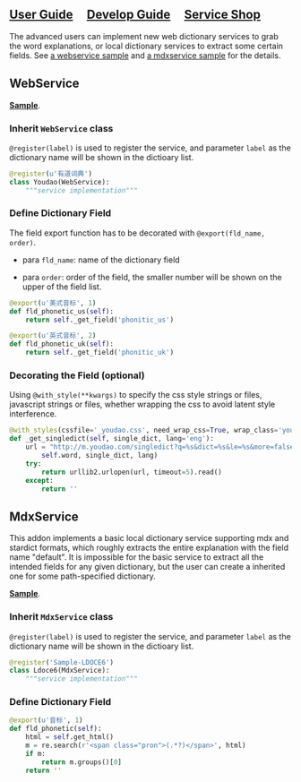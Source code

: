 
## [User Guide](README.md) &nbsp;&nbsp;&nbsp;&nbsp;[<u>Develop Guide</u>](develop.md) &nbsp;&nbsp;&nbsp;&nbsp;[Service Shop](shop.md) 


The advanced users can implement new web dictionary services to grab the word explanations, or local dictionary services to extract some certain fields. See [a webservice sample](samples/bing.py) and [a mdxservice sample](samples/LDOCE6.md) for the details.

## WebService

**[Sample](samples/bing.py)**.

### Inherit `WebService` class

```@register(label)``` is used to register the service, and parameter ```label``` as the dictionary name will be shown in the dictioary list.

```python
@register(u'有道词典')
class Youdao(WebService):
    """service implementation"""
```

### Define Dictionary Field

The field export function has to be decorated with ```@export(fld_name, order)```.

- para ```fld_name```: name of the dictionary field

- para ```order```: order of the field, the smaller number will be shown on the upper of the field list.

```python
@export(u'美式音标', 1)
def fld_phonetic_us(self):
    return self._get_field('phonitic_us')

@export(u'英式音标', 2)
def fld_phonetic_uk(self):
    return self._get_field('phonitic_uk')
```

### Decorating the Field (optional)

Using ```@with_style(**kwargs)``` to specify the css style strings or files, javascript strings or files, whether wrapping the css to avoid latent style interference.

```python
@with_styles(cssfile='_youdao.css', need_wrap_css=True, wrap_class='youdao')
def _get_singledict(self, single_dict, lang='eng'):
    url = "http://m.youdao.com/singledict?q=%s&dict=%s&le=%s&more=false" % (
        self.word, single_dict, lang)
    try:
        return urllib2.urlopen(url, timeout=5).read()
    except:
        return ''
```

## MdxService

This addon implements a basic local dictionary service supporting mdx and stardict formats, which roughly extracts the entire explanation with the field name "default". It is impossible for the basic service to extract all the intended fields for any given dictionary, but the user can create a inherited one for some path-specified dictionary.

**[Sample](samples/LDOCE6.py)**.

### Inherit `MdxService` class

```@register(label)``` is used to register the service, and parameter ```label``` as the dictionary name will be shown in the dictioary list.

```python
@register('Sample-LDOCE6')
class Ldoce6(MdxService):
    """service implementation"""
```

### Define Dictionary Field

```python
@export(u'音标', 1)
def fld_phonetic(self):
    html = self.get_html()
    m = re.search(r'<span class="pron">(.*?)</span>', html)
    if m:
        return m.groups()[0]
    return ''
```
